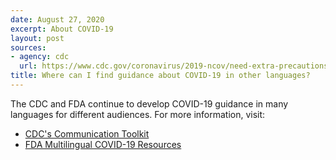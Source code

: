 ```yaml
---
date: August 27, 2020
excerpt: About COVID-19
layout: post
sources:
- agency: cdc
  url: https://www.cdc.gov/coronavirus/2019-ncov/need-extra-precautions/communication-toolkit.html
title: Where can I find guidance about COVID-19 in other languages?
---
```


The CDC and FDA continue to develop COVID-19 guidance in many languages for different audiences. For more information, visit:

- [CDC's Communication Toolkit](https://www.cdc.gov/coronavirus/2019-ncov/need-extra-precautions/communication-toolkit.html#guidance-resources)
- [FDA Multilingual COVID-19 Resources](https://www.fda.gov/emergency-preparedness-and-response/coronavirus-disease-2019-covid-19/multilingual-covid-19-resources)